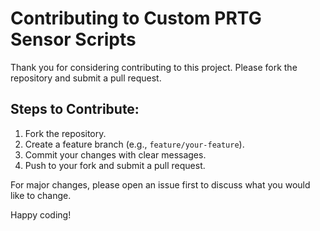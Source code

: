 # Contributing to Custom PRTG Sensor Scripts

Thank you for considering contributing to this project. Please fork the repository and submit a pull request.

## Steps to Contribute:
1. Fork the repository.
2. Create a feature branch (e.g., `feature/your-feature`).
3. Commit your changes with clear messages.
4. Push to your fork and submit a pull request.

For major changes, please open an issue first to discuss what you would like to change.

Happy coding!

